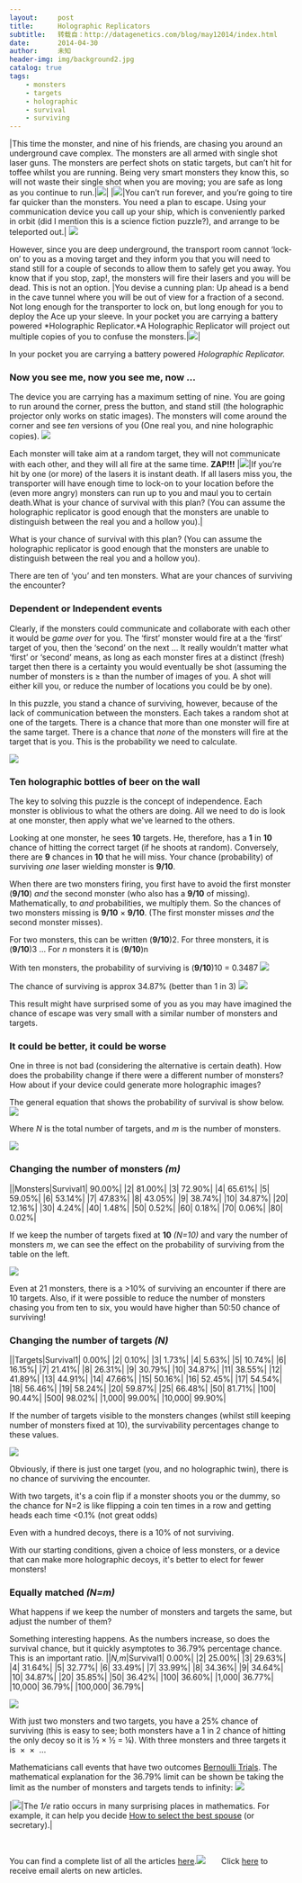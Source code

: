 ```yaml
---
layout:     post
title:      Holographic Replicators
subtitle:   转载自：http://datagenetics.com/blog/may12014/index.html
date:       2014-04-30
author:     未知
header-img: img/background2.jpg
catalog: true
tags:
    - monsters
    - targets
    - holographic
    - survival
    - surviving
---
```

|This time the monster, and nine of his friends, are chasing you around an underground cave complex. The monsters are all armed with single shot laser guns. The monsters are perfect shots on static targets, but can’t hit for toffee whilst you are running. Being very smart monsters they know this, so will not waste their single shot when you are moving; you are safe as long as you continue to run.|![](http://datagenetics.com/blog/may12014/lg.png)|
|![](http://datagenetics.com/blog/may12014/ss.png)|You can’t run forever, and you’re going to tire far quicker than the monsters. You need a plan to escape. Using your communication device you call up your ship, which is conveniently parked in orbit (did I mention this is a science fiction puzzle?), and arrange to be teleported out.|
![](http://datagenetics.com/blog/may12014/tm.png)


However, since you are deep underground, the transport room cannot ‘lock-on’ to you as a moving target and they inform you that you will need to stand still for a couple of seconds to allow them to safely get you away. You know that if you stop, zap!, the monsters will fire their lasers and you will be dead. This is not an option.
|You devise a cunning plan: Up ahead is a bend in the cave tunnel where you will be out of view for a fraction of a second. Not long enough for the transporter to lock on, but long enough for you to deploy the Ace up your sleeve. In your pocket you are carrying a battery powered *Holographic Replicator.*A Holographic Replicator will project out multiple copies of you to confuse the monsters.|![](http://datagenetics.com/blog/may12014/rc.png)|

In your pocket you are carrying a battery powered *Holographic Replicator.*

### Now you see me, now you see me, now …

The device you are carrying has a maximum setting of nine. You are going to run around the corner, press the button, and stand still (the holographic projector only works on static images). The monsters will come around the corner and see *ten* versions of you (One real you, and nine holographic copies).
![](http://datagenetics.com/blog/may12014/men.png)


Each monster will take aim at a random target, they will not communicate with each other, and they will all fire at the same time. **ZAP!!!**
|![](http://datagenetics.com/blog/may12014/skull.png)|If you’re hit by one (or more) of the lasers it is instant death. If all lasers miss you, the transporter will have enough time to lock-on to your location before the (even more angry) monsters can run up to you and maul you to certain death.What is your chance of survival with this plan? (You can assume the holographic replicator is good enough that the monsters are unable to distinguish between the real you and a hollow you).|

What is your chance of survival with this plan? (You can assume the holographic replicator is good enough that the monsters are unable to distinguish between the real you and a hollow you).

There are ten of ‘you’ and ten monsters. What are your chances of surviving the encounter?

### Dependent or Independent events

Clearly, if the monsters could communicate and collaborate with each other it would be *game over* for you. The ‘first’ monster would fire at a the ‘first’ target of you, then the ‘second’ on the next … It really wouldn’t matter what ‘first’ or ‘second’ means, as long as each monster fires at a distinct (fresh) target then there is a certainty you would eventually be shot (assuming the number of monsters is ≥ than the number of images of you. A shot will either kill you, or reduce the number of locations you could be by one).

In this puzzle, you stand a chance of surviving, however, because of the lack of communication between the monsters. Each takes a random shot at one of the targets. There is a chance that more than one monster will fire at the same target. There is a chance that *none* of the monsters will fire at the target that is you. This is the probability we need to calculate.

![](http://datagenetics.com/blog/may12014/laser.png)


### Ten holographic bottles of beer on the wall

The key to solving this puzzle is the concept of independence. Each monster is oblivious to what the others are doing. All we need to do is look at one monster, then apply what we've learned to the others.

Looking at one monster, he sees **10** targets. He, therefore, has a **1** in **10** chance of hitting the correct target (if he shoots at random). Conversely, there are **9** chances in **10** that he will miss. Your chance (probability) of surviving *one* laser wielding monster is **9/10**. 

When there are two monsters firing, you first have to avoid the first monster (**9/10**) *and* the second monster (who also has a **9/10** of missing). Mathematically, to *and* probabilities, we multiply them. So the chances of two monsters missing is **9/10** × **9/10**. (The first monster misses *and* the second monster misses).

For two monsters, this can be written (**9/10**)2. For three monsters, it is (**9/10**)3 … For *n* monsters it is (**9/10**)n

With ten monsters, the probability of surviving is (**9/10**)10 = 0.3487
![](http://datagenetics.com/blog/may12014/tm.png)


The chance of surviving is approx 34.87% (better than 1 in 3)
![](http://datagenetics.com/blog/may12014/men.png)


This result might have surprised some of you as you may have imagined the chance of escape was very small with a similar number of monsters and targets.

### It could be better, it could be worse

One in three is not bad (considering the alternative is certain death). How does the probability change if there were a different number of monsters? How about if your device could generate more holographic images?

The general equation that shows the probability of survival is show below.
![](http://datagenetics.com/blog/may12014/eq0.png)


Where *N* is the total number of targets, and *m* is the number of monsters.

![](http://datagenetics.com/blog/may12014/laserl.png)


### Changing the number of monsters *(m)*
||Monsters|Survival1| 90.00%|
|2| 81.00%|
|3| 72.90%|
|4| 65.61%|
|5| 59.05%|
|6| 53.14%|
|7| 47.83%|
|8| 43.05%|
|9| 38.74%|
|10| 34.87%|
|20| 12.16%|
|30| 4.24%|
|40| 1.48%|
|50| 0.52%|
|60| 0.18%|
|70| 0.06%|
|80| 0.02%|

If we keep the number of targets fixed at **10** *(N=10)* and vary the number of monsters *m*, we can see the effect on the probability of surviving from the table on the left.

![](http://datagenetics.com/blog/may12014/g1.png)


Even at 21 monsters, there is a >10% of surviving an encounter if there are 10 targets. Also, if it were possible to reduce the number of monsters chasing you from ten to six, you would have higher than 50:50 chance of surviving!

### Changing the number of targets *(N)*
||Targets|Survival1| 0.00%|
|2| 0.10%|
|3| 1.73%|
|4| 5.63%|
|5| 10.74%|
|6| 16.15%|
|7| 21.41%|
|8| 26.31%|
|9| 30.79%|
|10| 34.87%|
|11| 38.55%|
|12| 41.89%|
|13| 44.91%|
|14| 47.66%|
|15| 50.16%|
|16| 52.45%|
|17| 54.54%|
|18| 56.46%|
|19| 58.24%|
|20| 59.87%|
|25| 66.48%|
|50| 81.71%|
|100| 90.44%|
|500| 98.02%|
|1,000| 99.00%|
|10,000| 99.90%|

If the number of targets visible to the monsters changes (whilst still keeping number of monsters fixed at 10), the survivability percentages change to these values.

![](http://datagenetics.com/blog/may12014/g2.png)


Obviously, if there is just one target (you, and no holographic twin), there is no chance of surviving the encounter.

With two targets, it's a coin flip if a monster shoots you or the dummy, so the chance for N=2 is like flipping a coin ten times in a row and getting heads each time <0.1% (not great odds)

Even with a hundred decoys, there is a 10% of not surviving.

With our starting conditions, given a choice of less monsters, or a device that can make more holographic decoys, it's better to elect for fewer monsters!

### Equally matched *(N=m)*

What happens if we keep the number of monsters and targets the same, but adjust the number of them?

Something interesting happens. As the numbers increase, so does the survival chance, but it quickly asymptotes to 36.79% percentage chance. This is an important ratio.
||*N,m*|Survival1| 0.00%|
|2| 25.00%|
|3| 29.63%|
|4| 31.64%|
|5| 32.77%|
|6| 33.49%|
|7| 33.99%|
|8| 34.36%|
|9| 34.64%|
|10| 34.87%|
|20| 35.85%|
|50| 36.42%|
|100| 36.60%|
|1,000| 36.77%|
|10,000| 36.79%|
|100,000| 36.79%|

![](http://datagenetics.com/blog/may12014/g3.png)


With just two monsters and two targets, you have a 25% chance of surviving (this is easy to see; both monsters have a 1 in 2 chance of hitting the only decoy so it is ½ × ½ = ¼). With three monsters and three targets it is  ×  ×  … 

Mathematicians call events that have two outcomes [Bernoulli Trials](http://en.wikipedia.org/wiki/Bernoulli_trials). The mathematical explanation for the 36.79% limit can be shown be taking the limit as the number of monsters and targets tends to infinity:
![](http://datagenetics.com/blog/may12014/eq1.png)

|![](http://datagenetics.com/blog/may12014/eqs.png)|The *1/e* ratio occurs in many surprising places in mathematics. For example, it can help you decide [How to select the best spouse](http://datagenetics.com/blog/december32012/index.html) (or secretary).|

 

You can find a complete list of all the articles [here](/blog.html).![](http://datagenetics.com/images/n.gif)
      Click [here](http://datagenetics.com/newsletter/subscribe.html) to receive email alerts on new articles.
